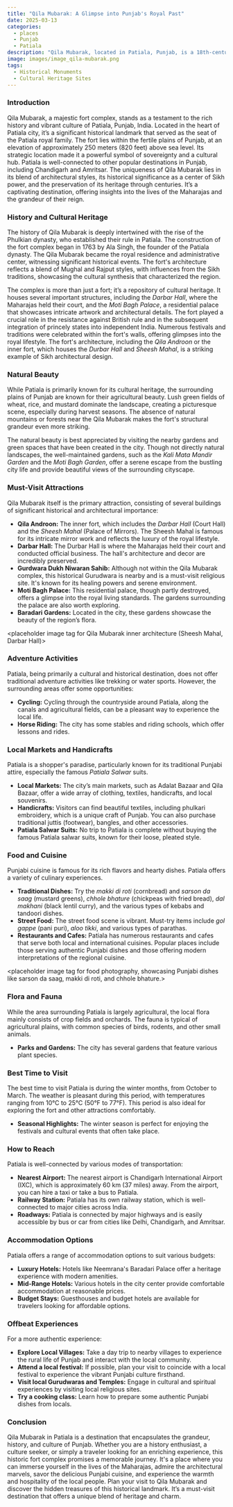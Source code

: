 ```yaml
---
title: "Qila Mubarak: A Glimpse into Punjab's Royal Past"
date: 2025-03-13
categories:
  - places
  - Punjab
  - Patiala
description: "Qila Mubarak, located in Patiala, Punjab, is a 18th-century fort known for its historical significance and architectural grandeur. It showcases a blend of Mughal and Rajasthani styles and houses palaces like Mor Takht and Moti Mahal. A UNESCO World Heritage Site, it stands as a testament to Punjab's royal heritage."
image: images/image_qila-mubarak.png
tags: 
  - Historical Monuments
  - Cultural Heritage Sites
---
```



### **Introduction**

Qila Mubarak, a majestic fort complex, stands as a testament to the rich history and vibrant culture of Patiala, Punjab, India. Located in the heart of Patiala city, it’s a significant historical landmark that served as the seat of the Patiala royal family. The fort lies within the fertile plains of Punjab, at an elevation of approximately 250 meters (820 feet) above sea level. Its strategic location made it a powerful symbol of sovereignty and a cultural hub. Patiala is well-connected to other popular destinations in Punjab, including Chandigarh and Amritsar. The uniqueness of Qila Mubarak lies in its blend of architectural styles, its historical significance as a center of Sikh power, and the preservation of its heritage through centuries. It’s a captivating destination, offering insights into the lives of the Maharajas and the grandeur of their reign.

### **History and Cultural Heritage**

The history of Qila Mubarak is deeply intertwined with the rise of the Phulkian dynasty, who established their rule in Patiala. The construction of the fort complex began in 1763 by Ala Singh, the founder of the Patiala dynasty. The Qila Mubarak became the royal residence and administrative center, witnessing significant historical events. The fort's architecture reflects a blend of Mughal and Rajput styles, with influences from the Sikh traditions, showcasing the cultural synthesis that characterized the region.

The complex is more than just a fort; it’s a repository of cultural heritage. It houses several important structures, including the *Darbar Hall*, where the Maharajas held their court, and the *Moti Bagh Palace*, a residential palace that showcases intricate artwork and architectural details. The fort played a crucial role in the resistance against British rule and in the subsequent integration of princely states into independent India. Numerous festivals and traditions were celebrated within the fort's walls, offering glimpses into the royal lifestyle. The fort's architecture, including the *Qila Androon* or the inner fort, which houses the *Durbar Hall* and *Sheesh Mahal*, is a striking example of Sikh architectural design.

<placeholder image tag for historical image of Qila Mubarak or Maharaja >

### **Natural Beauty**

While Patiala is primarily known for its cultural heritage, the surrounding plains of Punjab are known for their agricultural beauty. Lush green fields of wheat, rice, and mustard dominate the landscape, creating a picturesque scene, especially during harvest seasons. The absence of natural mountains or forests near the Qila Mubarak makes the fort's structural grandeur even more striking.

The natural beauty is best appreciated by visiting the nearby gardens and green spaces that have been created in the city. Though not directly natural landscapes, the well-maintained gardens, such as the *Kali Mata Mandir Garden* and the *Moti Bagh Garden*, offer a serene escape from the bustling city life and provide beautiful views of the surrounding cityscape.

<placeholder image tag for image showcasing the surrounding agricultural landscape.>

### **Must-Visit Attractions**

Qila Mubarak itself is the primary attraction, consisting of several buildings of significant historical and architectural importance:

*   **Qila Androon:** The inner fort, which includes the *Darbar Hall* (Court Hall) and the *Sheesh Mahal* (Palace of Mirrors). The Sheesh Mahal is famous for its intricate mirror work and reflects the luxury of the royal lifestyle.
*   **Darbar Hall:** The Durbar Hall is where the Maharajas held their court and conducted official business. The hall's architecture and decor are incredibly preserved.
*   **Gurdwara Dukh Niwaran Sahib:** Although not within the Qila Mubarak complex, this historical Gurudwara is nearby and is a must-visit religious site. It's known for its healing powers and serene environment.
*   **Moti Bagh Palace:** This residential palace, though partly destroyed, offers a glimpse into the royal living standards. The gardens surrounding the palace are also worth exploring.
*   **Baradari Gardens:** Located in the city, these gardens showcase the beauty of the region’s flora.

<placeholder image tag for Qila Mubarak inner architecture (Sheesh Mahal, Darbar Hall)>

### **Adventure Activities**

Patiala, being primarily a cultural and historical destination, does not offer traditional adventure activities like trekking or water sports. However, the surrounding areas offer some opportunities:

*   **Cycling:** Cycling through the countryside around Patiala, along the canals and agricultural fields, can be a pleasant way to experience the local life.
*   **Horse Riding:** The city has some stables and riding schools, which offer lessons and rides.

### **Local Markets and Handicrafts**

Patiala is a shopper's paradise, particularly known for its traditional Punjabi attire, especially the famous *Patiala Salwar* suits.

*   **Local Markets:** The city’s main markets, such as Adalat Bazaar and Qila Bazaar, offer a wide array of clothing, textiles, handicrafts, and local souvenirs.
*   **Handicrafts:** Visitors can find beautiful textiles, including phulkari embroidery, which is a unique craft of Punjab. You can also purchase traditional juttis (footwear), bangles, and other accessories.
*   **Patiala Salwar Suits:** No trip to Patiala is complete without buying the famous Patiala salwar suits, known for their loose, pleated style.

<placeholder image tag for image of Patiala Salwar or Phulkari embroidery.>

### **Food and Cuisine**

Punjabi cuisine is famous for its rich flavors and hearty dishes. Patiala offers a variety of culinary experiences.

*   **Traditional Dishes:** Try the *makki di roti* (cornbread) and *sarson da saag* (mustard greens), *chhole bhature* (chickpeas with fried bread), *dal makhani* (black lentil curry), and the various types of kebabs and tandoori dishes.
*   **Street Food:** The street food scene is vibrant. Must-try items include *gol gappe* (pani puri), *aloo tikki*, and various types of parathas.
*   **Restaurants and Cafes:** Patiala has numerous restaurants and cafes that serve both local and international cuisines. Popular places include those serving authentic Punjabi dishes and those offering modern interpretations of the regional cuisine.

<placeholder image tag for food photography, showcasing Punjabi dishes like sarson da saag, makki di roti, and chhole bhature.>

### **Flora and Fauna**

While the area surrounding Patiala is largely agricultural, the local flora mainly consists of crop fields and orchards. The fauna is typical of agricultural plains, with common species of birds, rodents, and other small animals.

*   **Parks and Gardens:** The city has several gardens that feature various plant species.

### **Best Time to Visit**

The best time to visit Patiala is during the winter months, from October to March. The weather is pleasant during this period, with temperatures ranging from 10°C to 25°C (50°F to 77°F). This period is also ideal for exploring the fort and other attractions comfortably.

*   **Seasonal Highlights:** The winter season is perfect for enjoying the festivals and cultural events that often take place.

### **How to Reach**

Patiala is well-connected by various modes of transportation:

*   **Nearest Airport:** The nearest airport is Chandigarh International Airport (IXC), which is approximately 60 km (37 miles) away. From the airport, you can hire a taxi or take a bus to Patiala.
*   **Railway Station:** Patiala has its own railway station, which is well-connected to major cities across India.
*   **Roadways:** Patiala is connected by major highways and is easily accessible by bus or car from cities like Delhi, Chandigarh, and Amritsar.

### **Accommodation Options**

Patiala offers a range of accommodation options to suit various budgets:

*   **Luxury Hotels:** Hotels like Neemrana's Baradari Palace offer a heritage experience with modern amenities.
*   **Mid-Range Hotels:** Various hotels in the city center provide comfortable accommodation at reasonable prices.
*   **Budget Stays:** Guesthouses and budget hotels are available for travelers looking for affordable options.

### **Offbeat Experiences**

For a more authentic experience:

*   **Explore Local Villages:** Take a day trip to nearby villages to experience the rural life of Punjab and interact with the local community.
*   **Attend a local festival:** If possible, plan your visit to coincide with a local festival to experience the vibrant Punjabi culture firsthand.
*   **Visit local Gurudwaras and Temples:** Engage in cultural and spiritual experiences by visiting local religious sites.
*   **Try a cooking class:** Learn how to prepare some authentic Punjabi dishes from locals.

### **Conclusion**

Qila Mubarak in Patiala is a destination that encapsulates the grandeur, history, and culture of Punjab. Whether you are a history enthusiast, a culture seeker, or simply a traveler looking for an enriching experience, this historic fort complex promises a memorable journey. It's a place where you can immerse yourself in the lives of the Maharajas, admire the architectural marvels, savor the delicious Punjabi cuisine, and experience the warmth and hospitality of the local people. Plan your visit to Qila Mubarak and discover the hidden treasures of this historical landmark. It’s a must-visit destination that offers a unique blend of heritage and charm.


